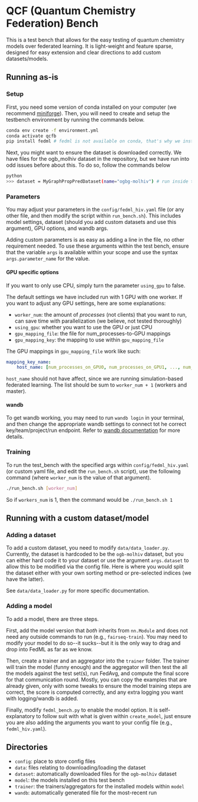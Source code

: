 # QCF (Quantum Chemistry Federation) Bench

This is a test bench that allows for the easy testing of quantum chemistry models over federated learning. It is light-weight and feature sparse, designed for easy extension and clear directions to add custom datasets/models.

## Running as-is

### Setup

First, you need some version of conda installed on your computer (we recommend [miniforge](https://github.com/conda-forge/miniforge)). Then, you will need to create and setup the testbench environment by running the commands below.

```bash
conda env create -f environment.yml
conda activate qcfb
pip install fedml # fedml is not available on conda, that's why we instal it via pip
```

Next, you might want to ensure the dataset is downloaded correctly. We have files for the ogb_molhiv dataset in the repository, but we have run into odd issues before about this. To do so, follow the commands below

```bash
python
>>> dataset = MyGraphPropPredDataset(name="ogbg-molhiv") # run inside the interactive python environment
```

### Parameters

You may adjust your parameters in the `config/fedml_hiv.yaml` file (or any other file, and then modify the script within `run_bench.sh`). This includes model settings, dataset (should you add custom datasets and use this argument), GPU options, and wandb args.

Adding custom parameters is as easy as adding a line in the file, no other requirement needed. To use these arguments within the test bench, ensure that the variable `args` is available within your scope and use the syntax `args.parameter_name` for the value.

#### GPU specific options

If you want to only use CPU, simply turn the parameter `using_gpu` to false.

The default settings we have included run with 1 GPU with one worker. If you want to adjust any GPU settings, here are some explanations:

- `worker_num`: the amount of *processes* (not clients) that you want to run, can save time with parallelization (we believe, not tested thoroughly)
- `using_gpu`: whether you want to use the GPU or just CPU
- `gpu_mapping_file`: the file for num_processes-to-GPU mappings
- `gpu_mapping_key`: the mapping to use within `gpu_mapping_file`

The GPU mappings in `gpu_mapping_file` work like such:

```yaml
mapping_key_name:
    host_name: [num_processes_on_GPU0, num_processes_on_GPU1, ..., num_processes_on_GPUn]
```

`host_name` should not have affect, since we are running simulation-based federated learning. The list should be sum to `worker_num + 1` (workers and master).

#### wandb

To get wandb working, you may need to run `wandb login` in your terminal, and then change the appropriate wandb settings to connect tot he correct key/team/project/run endpoint. Refer to [wandb documentation](https://docs.wandb.ai/) for more details.

### Training

To run the test_bench with the specified args within `config/fedml_hiv.yaml` (or custom yaml file, and edit the `run_bench.sh` script), use the following command (where `worker_num` is the value of that argument).

```bash
./run_bench.sh [worker_num]
```

So if `workers_num` is 1, then the command would be `./run_bench.sh 1`

## Running with a custom dataset/model

### Adding a dataset

To add a custom dataset, you need to modify `data/data_loader.py`. Currently, the dataset is hardcoded to be the `ogb-molhiv` dataset, but you can either hard code it to your dataset or use the argument `args.dataset` to allow this to be modified via the config file. Here is where you would split the dataset either with your own sorting method or pre-selected indices (we have the latter).

See `data/data_loader.py` for more specific documentation.

### Adding a model

To add a model, there are three steps.

First, add the model version that *both* inherits from `nn.Module` and does not need any outside commands to run (e.g., `fairseq-train`). You may need to modify your model to do so--it sucks--but it is the only way to drag and drop into FedML as far as we know.

Then, create a trainer and an aggregator into the `trainer` folder. The trainer will train the model (funny enough) and the aggregator will then test the all the models against the test set(s), run FedAvg, and compute the final score for that communication round. Mostly, you can copy the examples that are already given, only with some tweaks to ensure the model training steps are correct, the score is computed correctly, and any extra logging you want with logging/wandb is added.

Finally, modify `fedml_bench.py` to enable the model option. It is self-explanatory to follow suit with what is given within `create_model`, just ensure you are also adding the arguments you want to your config file (e.g., `fedml_hiv.yaml`).

## Directories

- `config`: place to store config files
- `data`: files relating to downloading/loading the dataset
- `dataset`: automatically downloaded files for the `ogb-molhiv` dataset
- `model`: the models installed on this test bench
- `trainer`: the trainers/aggregators for the installed models within `model`
- `wandb`: automatically generated file for the most-recent run